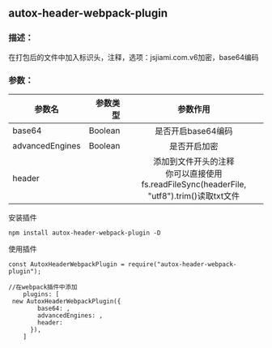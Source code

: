 ## autox-header-webpack-plugin


### 描述：
在打包后的文件中加入标识头，注释，选项：jsjiami.com.v6加密，base64编码


### 参数：


| 参数名        | 参数类型   |  参数作用  |
| --------   | -----:  | :----:  | 
| base64      | Boolean   |   是否开启base64编码    |
| advancedEngines        |  Boolean   |  是否开启加密    |
| header        |       | 添加到文件开头的注释<br>你可以直接使用fs.readFileSync(headerFile, "utf8").trim()读取txt文件  |

安装插件

```
npm install autox-header-webpack-plugin -D

```
使用插件

```
const AutoxHeaderWebpackPlugin = require("autox-header-webpack-plugin");

//在webpack插件中添加
    plugins: [
 new AutoxHeaderWebpackPlugin({
        base64: ,
        advancedEngines: ,
        header: 
      }),
	]

```
